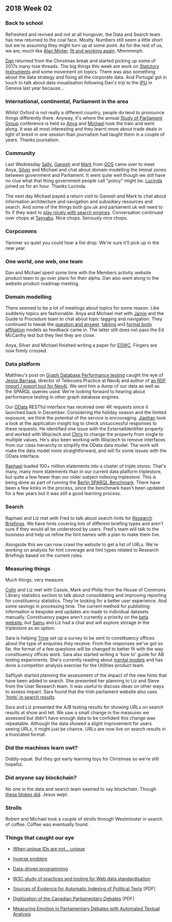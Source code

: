 ## 2018 Week 02

### Back to school

Refreshed and revived and not at all hungover, the Data and Search team has now returned to the coal face. Mostly. Numbers still seem a little short but we're assuming they might turn up at some point. As for the rest of us, we are, much like [Alan Minter](https://en.wikipedia.org/wiki/Alan_Minter), [fit and working again](https://www.youtube.com/watch?v=QnxZkK4mdM8). Mmmmmph.

[Dan](https://twitter.com/dasbarrett) returned from the Christmas break and started picking up some of 2017s many lose threads. The big things this week are work on [Statutory Instruments](http://www.parliament.uk/business/bills-and-legislation/secondary-legislation/statutory-instruments/) and some movement on topics. There was also something about the data strategy and fixing all the corporate data. And Portugal got in touch to talk about data visualisation following Dan's trip to the [IPU](https://twitter.com/IPUparliament) in Geneva last year because...

### International, continental, Parliament in the area

Whilst Oxford is not really a different country, people do tend to pronounce things differently there. Anyway, it's where the annual [Study of Parliament Group](http://www.studyofparliament.org.uk/) conference is held so [Anya](https://twitter.com/bitten_) and [Michael](https://twitter.com/fantasticlife) took the train and went along. It was all most interesting and they learnt more about trade deals in light of brexit in one session than journalism had taught them in a couple of years. Thanks journalism.

### Community

Last Wednesday [Sally](https://twitter.com/cinnamon_sally), [Ganesh](https://twitter.com/gansenthi) and [Mark](https://twitter.com/markhurrell) from [GDS](https://gds.blog.gov.uk/) came over to meet Anya, [Silver](https://twitter.com/silveroliver) and Michael and chat about domain modelling the liminal zones between government and Parliament. It went quite well though we still have no clue what that thing government people call "policy" might be. [Lucinda](https://twitter.com/LucindaMaer) joined us for an hour. Thanks Lucinda.

The next day Michael payed a return visit to Ganesh and Mark to chat about information architecture and navigation and subsidiary resources and search. And some of the things both gov.uk and parliament.uk will need to fix if they want to [play nicely with search engines](http://smethur.st/posts/176135866). Conversation continued over chops at [Tayyabs](http://www.tayyabs.co.uk/). Nice chops. Seriously nice chops.
 
### Corpcomms

Yammer so quiet you could hear a fist drop. We're sure it'll pick up in the new year.

### One world, one web, one team

Dan and Michael spent some time with the Members activity website product team to go over plans for their alpha. Dan also went along to the website product roadmap meeting.

### Domain modelling

There seemed to be a lot of meetings about topics for some reason. Like suddenly topics are fashionable. Anya and Michael met with [Jamie](https://twitter.com/oddtype) and the Guide to Procedure team to chat about topic tagging and navigation. They continued to tweak the [question and answer](https://ukparliament.github.io/ontologies/question-and-answer/question-and-answer-ontology.html), [tabling](https://ukparliament.github.io/ontologies/tabling/tabling-ontology.html) and [formal body affiliation](https://ukparliament.github.io/ontologies/formal-body-affiliation/formal-body-affiliation-ontology.html) models as feedback came in. The latter still does not pass the Ed McCarthy test but they feel they are close.

Anya, Silver and Michael finished writing a paper for [ESWC](https://2018.eswc-conferences.org/). Fingers are now firmly crossed.

### Data platform

Matthieu's post on [Graph Database Performance testing](https://pds.blog.parliament.uk/2017/12/15/performance-testing-a-graph-database/) caught the eye of [Jesús Barrasa](https://twitter.com/BarrasaDV), director of Telecoms Practice at Neo4j and author of [an RDF import / export tool for Neo4j](https://twitter.com/BarrasaDV/status/948958016736563201). We sent him a dump of our data as well as the SPARQL queries used. We're looking forward to hearing about performance testing in other graph database engines.

Our [OData](http://www.odata.org/) RESTful interface has received over 4K requests since it launched back in December. Considering the holiday season and the limited exposure, we think the potential of the service is encouraging. [Jianhan](https://twitter.com/jianhanzhu) took a look at the application insight log to check unsuccessful responses to these requests. He identified one issue with the ExternalIdentifier property and worked with Wojciech and [Chris](https://twitter.com/chrisalcockdev) to change the property from single to multiple values. He's also been working with Wojciech to remove interfaces from our class hierarchy to simplify the OData data model. The work will make the data model more straightforward, and will fix some issues with the OData interface.

[Raphael](https://twitter.com/raphaelleung) loaded 100+ million statements into a cluster of triple stores. That's many, many more statements than in our current data platform triplestore, but quite a few fewer than our older subject indexing triplestore. This is being done as part of running the [Berlin SPARQL Benchmark](http://wifo5-03.informatik.uni-mannheim.de/bizer/berlinsparqlbenchmark/). There have been a few kinks in the process, since the benchmark hasn't been updated for a few years but it was still a good learning process.

### Search

Raphael and Liz met with Fred to talk about search hints for [Research Briefings](https://researchbriefings.parliament.uk/). We have hints covering lots of different briefing types and aren't sure if they would all be understood by users. Fred's team will talk to the business and help us refine the hint names with a plan to make them live.

Alongside this we can now crawl the website to get a list of URLs. We're working on analysis for hint coverage and hint types related to Research Briefings based on the current rules.

### Measuring things

Much things, very measure.

[Colin](https://twitter.com/ColinPattinson) and Liz met with Cassie, Mark and Philip from the House of Commons Library statistics section to talk about consolidating and improving reporting for constituency statistics. They're looking for a better user experience. And some savings in processing time. The current method for publishing information is bespoke and updates are made to individual datasets manually. Constituency pages aren't currently a priority on the [beta website](https://beta.parliament.uk), but [Samu](https://twitter.com/langsamu) and Liz had a chat and will explore storage in the triplestore as an option.

Sara is helping [Trine](http://twitter.com/StealthGeekUK) set up a survey to be sent to constituency offices about the type of enquiries they receive. From the responses we've got so far, the format of a few questions will be changed to better fit with the way constituency offices work. Sara also started writing a 'how to' guide for AB testing experiments. She's currently reading about [mental models](https://www.nngroup.com/articles/mental-models/) and has done a competitor analysis exercise for the Utilities product team.

Saffiyah started planning the assessment of the impact of the new hints that have been added to search. She presented her planning to Liz and Steve from the User Research team. It was useful to discuss ideas on other ways to assess impact. Sara found that the Irish parliament website also uses ['hints' in search results](https://beta.oireachtas.ie/en/search/).

Sara and Liz presented the A/B testing results for showing URLs on search results at show and tell. We saw a small change in the measures we assessed but didn't have enough data to be confident this change was repeatable. Although the data showed a slight improvement for users seeing URLs, it might just be chance. URLs are now live on search results in a truncated format.

### Did the machines learn owt?

Diddly-squat. But they got early learning toys for Christmas so we're still hopeful.

### Did anyone say blockchain?

No one in the data and search team seemed to say blockchain. Though [these blokes did](https://twitter.com/matt_levine/status/951147744772743168). Jesus wept.

### Strolls

Robert and Michael took a couple of strolls through Westminster in search of coffee. Coffee was eventually found.

### Things that caught our eye

* [When unique IDs are not... unique](https://medium.com/@Ellayanor/when-unique-ids-are-not-unique-b469ec0a6c63)

* [Inverse problem](https://en.wikipedia.org/wiki/Inverse_problem)

* [Data-driven programming](https://en.wikipedia.org/wiki/Data-driven_programming)

* [W3C study of practices and tooling for Web data standardisation](https://www.w3.org/2017/12/odi-study/)

* [Sources of Evidence for Automatic Indexing of Political Texts](https://pdfs.semanticscholar.org/351b/c4fb0a85f3de3690e0131ad7479c1942ec87.pdf) [PDF]

* [Digitization of the Canadian Parliamentary Debates](ftp://ftp.db.toronto.edu/public_html/cs/ftp/public_html/pub/gh/Beelen-etal-CJPS-2017.pdf) [PDF]

* [Measuring Emotion in Parliamentary Debates with Automated Textual Analysis](http://journals.plos.org/plosone/article?id=10.1371/journal.pone.0168843)